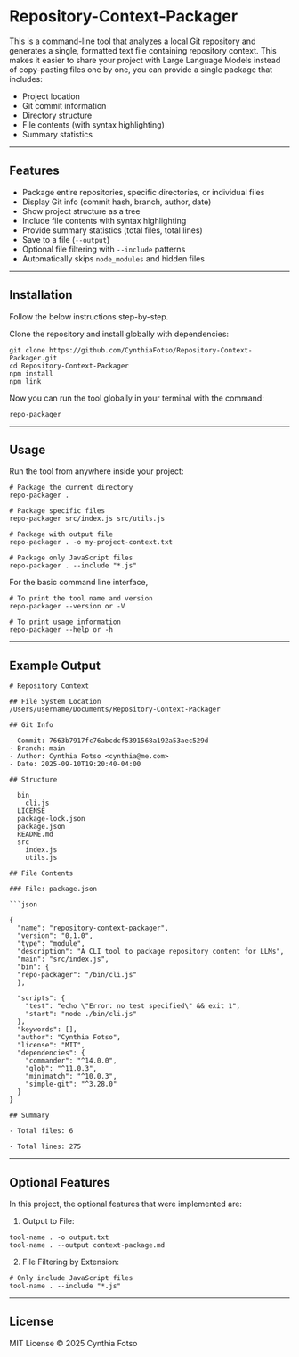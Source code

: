 # Repository-Context-Packager

This is a command-line tool that analyzes a local Git repository and generates a single, formatted text file containing repository context.
This makes it easier to share your project with Large Language Models instead of copy-pasting files one by one, you can provide a single package that includes:

- Project location
- Git commit information
- Directory structure
- File contents (with syntax highlighting)
- Summary statistics

---

## Features

- Package entire repositories, specific directories, or individual files
- Display Git info (commit hash, branch, author, date)
- Show project structure as a tree
- Include file contents with syntax highlighting
- Provide summary statistics (total files, total lines)
- Save to a file (`--output`) 
- Optional file filtering with `--include` patterns
- Automatically skips `node_modules` and hidden files

---

## Installation
Follow the below instructions step-by-step.

Clone the repository and install globally with dependencies:
```
git clone https://github.com/CynthiaFotso/Repository-Context-Packager.git
cd Repository-Context-Packager
npm install
npm link
```

Now you can run the tool globally in your terminal with the command:
```
repo-packager
```

---

## Usage
Run the tool from anywhere inside your project:
```
# Package the current directory
repo-packager .

# Package specific files
repo-packager src/index.js src/utils.js

# Package with output file
repo-packager . -o my-project-context.txt

# Package only JavaScript files
repo-packager . --include "*.js"
```

For the basic command line interface,
```
# To print the tool name and version
repo-packager --version or -V

# To print usage information
repo-packager --help or -h
```

---

## Example Output
```
# Repository Context

## File System Location
/Users/username/Documents/Repository-Context-Packager

## Git Info

- Commit: 7663b7917fc76abcdcf5391568a192a53aec529d
- Branch: main
- Author: Cynthia Fotso <cynthia@me.com>
- Date: 2025-09-10T19:20:40-04:00

## Structure

  bin
    cli.js
  LICENSE
  package-lock.json
  package.json
  README.md
  src
    index.js
    utils.js

## File Contents

### File: package.json

```json

{
  "name": "repository-context-packager",
  "version": "0.1.0",
  "type": "module",
  "description": "A CLI tool to package repository content for LLMs",
  "main": "src/index.js",
  "bin": {
  "repo-packager": "/bin/cli.js"
  },

  "scripts": {
    "test": "echo \"Error: no test specified\" && exit 1",
    "start": "node ./bin/cli.js"
  },
  "keywords": [],
  "author": "Cynthia Fotso",
  "license": "MIT",
  "dependencies": {
    "commander": "^14.0.0",
    "glob": "^11.0.3",
    "minimatch": "^10.0.3",
    "simple-git": "^3.28.0"
  }
}

## Summary

- Total files: 6

- Total lines: 275
```

---
## Optional Features

In this project, the optional features that were implemented are: 

1. Output to File:
```
tool-name . -o output.txt
tool-name . --output context-package.md
```
2. File Filtering by Extension:
```
# Only include JavaScript files
tool-name . --include "*.js"
```

---

##  License

MIT License © 2025 Cynthia Fotso
